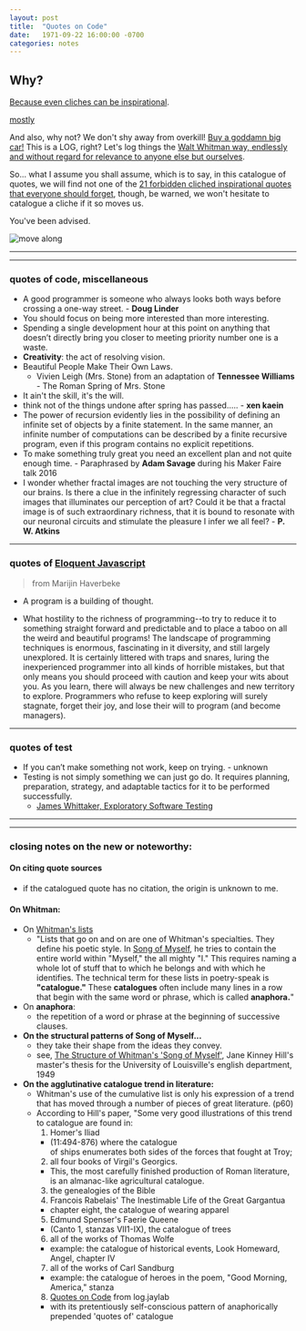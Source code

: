```yaml
---
layout: post
title:  "Quotes on Code"
date:   1971-09-22 16:00:00 -0700
categories: notes 
---
```


## Why?

[Because even cliches can be inspirational][5].

[mostly][4]

And also, why not? We don't shy away from overkill! [Buy a goddamn big car!][3] This is a LOG, right? Let's log things the [Walt Whitman way, endlessly and without regard for relevance to anyone else but ourselves][1].  



So... what I assume you shall assume, which is to say, in this catalogue of quotes, we will find not one of the [21 forbidden cliched inspirational quotes that everyone should forget][2], though, be warned, we won't hesitate to catalogue a cliche if it so moves us. 

You've been advised.

![move along]({{log.jaylab.io}}/assets/gifs/2016_06-move_along.gif)

_______________
________________


### quotes of code, miscellaneous

- A good programmer is someone who always looks both ways before crossing a one-way street. - **Doug Linder**
- You should focus on being more interested than more interesting. 
- Spending a single development hour at this point on anything that doesn’t directly bring you closer to meeting priority number one is a waste. 
- **Creativity**: the act of resolving vision. 
- Beautiful People Make Their Own Laws.  
  - Vivien Leigh (Mrs. Stone) from an adaptation of **Tennessee Williams** - The Roman Spring of Mrs. Stone
- It ain't the skill, it's the will.
- think not of the things undone after spring has passed..... - **xen kaein**
- The power of recursion evidently lies in the possibility of defining an infinite set of objects by a finite statement. In the same manner, an infinite number of computations can be described by a finite recursive program, even if this program contains no explicit repetitions.
- To make something truly great you need an excellent plan and not quite enough time. - Paraphrased by **Adam Savage** during his Maker Faire talk 2016
- I wonder whether fractal images are not touching the very structure of our brains. Is there a clue in the infinitely regressing character of such images that illuminates our perception of art? Could it be that a fractal image is of such extraordinary richness, that it is bound to resonate with our neuronal circuits and stimulate the pleasure I infer we all feel? - **P. W. Atkins**

_______


### quotes of [Eloquent Javascript]
> from Marijin Haverbeke

- A program is a building of thought.    
 
- What hostility to the richness of programming--to try to reduce it to something straight forward and predictable and to place a taboo on all the weird and beautiful programs! The landscape of programming techniques is enormous, fascinating in it diversity, and still largely unexplored.  It is certainly littered with traps and snares, luring the inexperienced programmer into all kinds of horrible mistakes, but that only means you should proceed with caution and keep your wits about you.  As you learn, there will always be new challenges and new territory to explore.  Programmers who refuse to keep exploring will surely stagnate, forget their joy, and lose their will to program (and become managers).

______________________

### quotes of test

- If you can’t make something not work, keep on trying. - unknown
- Testing is not simply something we can just go do. It requires planning, preparation, strategy, and adaptable tactics for it to be performed successfully. 
  - [James Whittaker, Exploratory Software Testing][8]


__________________

__________________

### closing notes on the new or noteworthy:

#### On citing quote sources
- if the catalogued quote has no citation, the origin is unknown to me.
 
#### On Whitman:
- On [Whitman's lists][6]
  - "Lists that go on and on are one of Whitman's specialties. They define his poetic style. In [Song of Myself][1], he tries to contain the entire world within "Myself," the all mighty "I." This requires naming a whole lot of stuff that to which he belongs and with which he identifies. The technical term for these lists in poetry-speak is **"catalogue."** These **catalogues** often include many lines in a row that begin with the same word or phrase, which is called **anaphora.**"
- On **anaphora**:
  - the repetition of a word or phrase at the beginning of successive clauses.
- **On the structural patterns of Song of Myself...**
  - they take their shape from the ideas they convey.
  - see, [The Structure of Whitman's 'Song of Myself'][7], Jane Kinney Hill's master's thesis for the University of Louisville's english department, 1949
- **On the agglutinative catalogue trend in literature:**
  - Whitman's use of the cumulative list is only his expression of a trend that
has moved through a number of pieces of great literature. (p60)
  - According to Hill's paper, "Some very good illustrations of this trend to catalogue are found in:   
    1. Homer's Iliad   
    - (11:494-876) where the catalogue  
of ships enumerates both sides of the forces that fought at
Troy;
    2. all four books of Virgil's Georgics. 
      - This, the most carefully finished production of Roman literature,
is an almanac-like agricultural catalogue.
    3. the genealogies of the Bible
    4. Francois Rabelais' The Inestimable Life of the Great Gargantua
      - chapter eight, the catalogue of wearing apparel
    5. Edmund Spenser's Faerie Queene
      - (Canto 1, stanzas VII1-IX), the catalogue of trees 
    6. all of the works of Thomas Wolfe
      - example: the catalogue of historical events, Look Homeward, Angel, chapter IV
    7. all of the works of Carl Sandburg
      - example: the catalogue of heroes in the poem, "Good Morning, America," stanza
    8. [Quotes on Code](http://log.jaylab.io/notes/1971/09/22/quotes-on-code.html) from log.jaylab
      - with its pretentiously self-conscious pattern of anaphorically prepended 'quotes of' catalogue 




[1]: http://whitmanarchive.org/published/LG/1891/poems/27
[2]: http://www.eonline.com/news/665900/21-cliche-inspirational-quotes-that-everyone-needs-to-stop-using-immediately
[3]: http://homepages.wmich.edu/~cooneys/poems/creeley.know.html
[4]: https://www.instagram.com/unspirational/
[5]: http://ask.metafilter.com/17445/Motivational-cliches
[6]: http://www.shmoop.com/song-of-myself/lists-catalogues-symbol.html
[7]: {{log.jaylab.io}}/assets/pdfs/quotes-structure_of_whitmans_SOM.pdf
[8]: https://www.amazon.com/Exploratory-Software-Testing-Tricks-Techniques/dp/0321636414
[Eloquent Javascript]: http://eloquentjavascript.net/